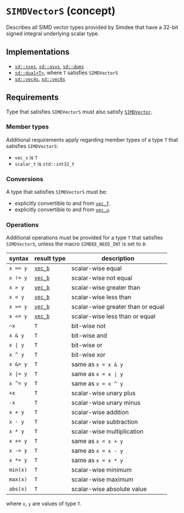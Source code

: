 # `SIMDVectorS` (concept)

Describes all SIMD vector types provided by Simdee that have a 32-bit signed integral underlying scalar type.

## Implementations

* [`sd::sses`](sse.md), [`sd::avxs`](avx.md), [`sd::dums`](dum.md)
* [`sd::dual<T>`](dual.md), where `T` satisfies `SIMDVectorS`
* [`sd::vec4s`](vec4.md), [`sd::vec8s`](vec8.md)

## Requirements

Type that satisfies `SIMDVectorS` must also satisfy [`SIMDVector`](SIMDVector.md).

### Member types

Additional requirements apply regarding member types of a type `T` that satisfies `SIMDVectorS`:

* `vec_s` is `T`
* `scalar_t` is `std::int32_t`

### Conversions

A type that satisfies `SIMDVectorS` must be:
* explicitly convertible to and from [`vec_f`](SIMDVectorF.md).
* explicitly convertible to and from [`vec_u`](SIMDVectorU.md).

### Operations

Additional operations must be provided for a type `T` that satisfies `SIMDVectorS`, unless the macro `SIMDEE_NEED_INT` is set to `0`:

syntax         | result type               | description
---------------|---------------------------|-------------------------------------------------------
`x == y`       | [`vec_b`](SIMDVectorB.md) | scalar-wise equal
`x != y`       | [`vec_b`](SIMDVectorB.md) | scalar-wise not equal
`x > y`        | [`vec_b`](SIMDVectorB.md) | scalar-wise greater than
`x < y`        | [`vec_b`](SIMDVectorB.md) | scalar-wise less than
`x >= y`       | [`vec_b`](SIMDVectorB.md) | scalar-wise greater than or equal
`x <= y`       | [`vec_b`](SIMDVectorB.md) | scalar-wise less than or equal
`~x`           | `T`                       | bit-wise not
`x & y`        | `T`                       | bit-wise and
`x \| y`       | `T`                       | bit-wise or
`x ^ y`        | `T`                       | bit-wise xor
`x &= y`       | `T`                       | same as `x = x & y`
`x \|= y`      | `T`                       | same as `x = x \| y`
`x ^= y`       | `T`                       | same as `x = x ^ y`
`+x`           | `T`                       | scalar-wise unary plus
`-x`           | `T`                       | scalar-wise unary minus
`x + y`        | `T`                       | scalar-wise addition
`x - y`        | `T`                       | scalar-wise subtraction
`x * y`        | `T`                       | scalar-wise multiplication
`x += y`       | `T`                       | same as `x = x + y`
`x -= y`       | `T`                       | same as `x = x - y`
`x *= y`       | `T`                       | same as `x = x * y`
`min(x)`       | `T`                       | scalar-wise minimum
`max(x)`       | `T`                       | scalar-wise maximum
`abs(x)`       | `T`                       | scalar-wise absolute value

where `x`, `y` are values of type `T`.
